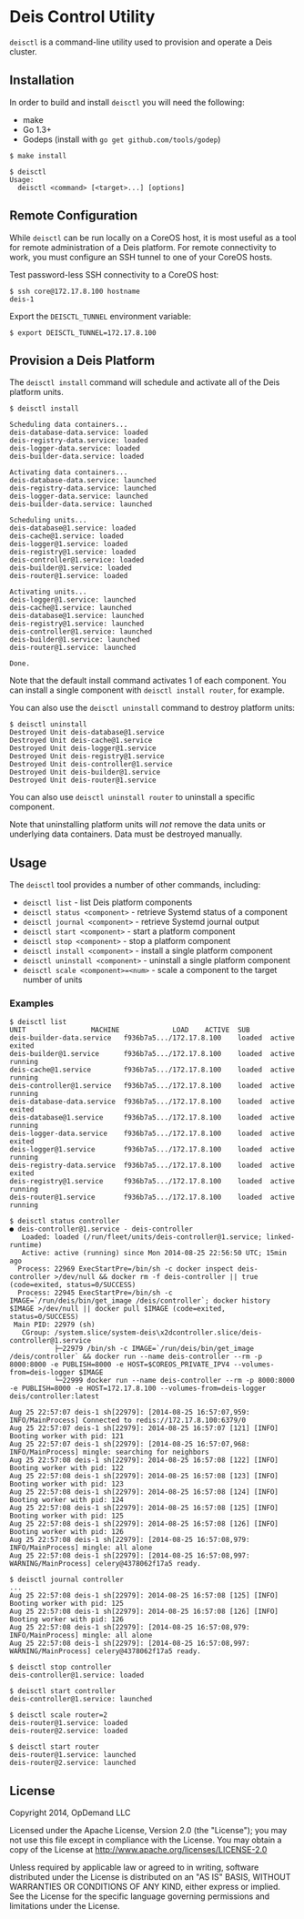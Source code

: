 # Deis Control Utility

`deisctl` is a command-line utility used to provision and operate a Deis cluster.

## Installation

In order to build and install `deisctl` you will need the following:

 * make
 * Go 1.3+
 * Godeps (install with `go get github.com/tools/godep`)

```console
$ make install

$ deisctl
Usage:
  deisctl <command> [<target>...] [options]
```

## Remote Configuration

While `deisctl` can be run locally on a CoreOS host, it is most useful as a tool
for remote administration of a Deis platform.  For remote connectivity to work,
you must configure an SSH tunnel to one of your CoreOS hosts.

Test password-less SSH connectivity to a CoreOS host:

```console
$ ssh core@172.17.8.100 hostname
deis-1
```

Export the `DEISCTL_TUNNEL` environment variable:

```console
$ export DEISCTL_TUNNEL=172.17.8.100
```

## Provision a Deis Platform

The `deisctl install` command will schedule and activate all of the Deis platform units.

```console
$ deisctl install

Scheduling data containers...
deis-database-data.service: loaded
deis-registry-data.service: loaded
deis-logger-data.service: loaded
deis-builder-data.service: loaded

Activating data containers...
deis-database-data.service: launched
deis-registry-data.service: launched
deis-logger-data.service: launched
deis-builder-data.service: launched

Scheduling units...
deis-database@1.service: loaded
deis-cache@1.service: loaded
deis-logger@1.service: loaded
deis-registry@1.service: loaded
deis-controller@1.service: loaded
deis-builder@1.service: loaded
deis-router@1.service: loaded

Activating units...
deis-logger@1.service: launched
deis-cache@1.service: launched
deis-database@1.service: launched
deis-registry@1.service: launched
deis-controller@1.service: launched
deis-builder@1.service: launched
deis-router@1.service: launched

Done.
```

Note that the default install command activates 1 of each component.
You can install a single component with `deisctl install router`, for example.

You can also use the `deisctl uninstall` command to destroy platform units:

```console
$ deisctl uninstall
Destroyed Unit deis-database@1.service
Destroyed Unit deis-cache@1.service
Destroyed Unit deis-logger@1.service
Destroyed Unit deis-registry@1.service
Destroyed Unit deis-controller@1.service
Destroyed Unit deis-builder@1.service
Destroyed Unit deis-router@1.service
```

You can also use `deisctl uninstall router` to uninstall a specific component.

Note that uninstalling platform units will _not_ remove the data units or underlying
data containers.  Data must be destroyed manually.

## Usage

The `deisctl` tool provides a number of other commands, including:

 * `deisctl list` - list Deis platform components
 * `deisctl status <component>` - retrieve Systemd status of a component
 * `deisctl journal <component>` - retrieve Systemd journal output
 * `deisctl start <component>` - start a platform component
 * `deisctl stop <component>` - stop a platform component
 * `deisctl install <component>` - install a single platform component
 * `deisctl uninstall <component>` - uninstall a single platform component
 * `deisctl scale <component>=<num>` - scale a component to the target number of units

### Examples

```console
$ deisctl list
UNIT				MACHINE				LOAD	ACTIVE	SUB
deis-builder-data.service	f936b7a5.../172.17.8.100	loaded	active	exited
deis-builder@1.service		f936b7a5.../172.17.8.100	loaded	active	running
deis-cache@1.service		f936b7a5.../172.17.8.100	loaded	active	running
deis-controller@1.service	f936b7a5.../172.17.8.100	loaded	active	running
deis-database-data.service	f936b7a5.../172.17.8.100	loaded	active	exited
deis-database@1.service		f936b7a5.../172.17.8.100	loaded	active	running
deis-logger-data.service	f936b7a5.../172.17.8.100	loaded	active	exited
deis-logger@1.service		f936b7a5.../172.17.8.100	loaded	active	running
deis-registry-data.service	f936b7a5.../172.17.8.100	loaded	active	exited
deis-registry@1.service		f936b7a5.../172.17.8.100	loaded	active	running
deis-router@1.service		f936b7a5.../172.17.8.100	loaded	active	running
```

```console
$ deisctl status controller
● deis-controller@1.service - deis-controller
   Loaded: loaded (/run/fleet/units/deis-controller@1.service; linked-runtime)
   Active: active (running) since Mon 2014-08-25 22:56:50 UTC; 15min ago
  Process: 22969 ExecStartPre=/bin/sh -c docker inspect deis-controller >/dev/null && docker rm -f deis-controller || true (code=exited, status=0/SUCCESS)
  Process: 22945 ExecStartPre=/bin/sh -c IMAGE=`/run/deis/bin/get_image /deis/controller`; docker history $IMAGE >/dev/null || docker pull $IMAGE (code=exited, status=0/SUCCESS)
 Main PID: 22979 (sh)
   CGroup: /system.slice/system-deis\x2dcontroller.slice/deis-controller@1.service
           ├─22979 /bin/sh -c IMAGE=`/run/deis/bin/get_image /deis/controller` && docker run --name deis-controller --rm -p 8000:8000 -e PUBLISH=8000 -e HOST=$COREOS_PRIVATE_IPV4 --volumes-from=deis-logger $IMAGE
           └─22999 docker run --name deis-controller --rm -p 8000:8000 -e PUBLISH=8000 -e HOST=172.17.8.100 --volumes-from=deis-logger deis/controller:latest

Aug 25 22:57:07 deis-1 sh[22979]: [2014-08-25 16:57:07,959: INFO/MainProcess] Connected to redis://172.17.8.100:6379/0
Aug 25 22:57:07 deis-1 sh[22979]: 2014-08-25 16:57:07 [121] [INFO] Booting worker with pid: 121
Aug 25 22:57:07 deis-1 sh[22979]: [2014-08-25 16:57:07,968: INFO/MainProcess] mingle: searching for neighbors
Aug 25 22:57:08 deis-1 sh[22979]: 2014-08-25 16:57:08 [122] [INFO] Booting worker with pid: 122
Aug 25 22:57:08 deis-1 sh[22979]: 2014-08-25 16:57:08 [123] [INFO] Booting worker with pid: 123
Aug 25 22:57:08 deis-1 sh[22979]: 2014-08-25 16:57:08 [124] [INFO] Booting worker with pid: 124
Aug 25 22:57:08 deis-1 sh[22979]: 2014-08-25 16:57:08 [125] [INFO] Booting worker with pid: 125
Aug 25 22:57:08 deis-1 sh[22979]: 2014-08-25 16:57:08 [126] [INFO] Booting worker with pid: 126
Aug 25 22:57:08 deis-1 sh[22979]: [2014-08-25 16:57:08,979: INFO/MainProcess] mingle: all alone
Aug 25 22:57:08 deis-1 sh[22979]: [2014-08-25 16:57:08,997: WARNING/MainProcess] celery@4378062f17a5 ready.
```

```console
$ deisctl journal controller
...
Aug 25 22:57:08 deis-1 sh[22979]: 2014-08-25 16:57:08 [125] [INFO] Booting worker with pid: 125
Aug 25 22:57:08 deis-1 sh[22979]: 2014-08-25 16:57:08 [126] [INFO] Booting worker with pid: 126
Aug 25 22:57:08 deis-1 sh[22979]: [2014-08-25 16:57:08,979: INFO/MainProcess] mingle: all alone
Aug 25 22:57:08 deis-1 sh[22979]: [2014-08-25 16:57:08,997: WARNING/MainProcess] celery@4378062f17a5 ready.
```

```console
$ deisctl stop controller
deis-controller@1.service: loaded
```

```console
$ deisctl start controller
deis-controller@1.service: launched
```

```console
$ deisctl scale router=2
deis-router@1.service: loaded
deis-router@2.service: loaded

$ deisctl start router
deis-router@1.service: launched
deis-router@2.service: launched
```

## License

Copyright 2014, OpDemand LLC

Licensed under the Apache License, Version 2.0 (the "License"); you may not use this file except in compliance with the License. You may obtain a copy of the License at <http://www.apache.org/licenses/LICENSE-2.0>

Unless required by applicable law or agreed to in writing, software distributed under the License is distributed on an "AS IS" BASIS, WITHOUT WARRANTIES OR CONDITIONS OF ANY KIND, either express or implied. See the License for the specific language governing permissions and limitations under the License.
